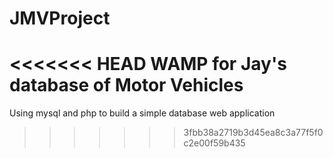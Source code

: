 # JMVProject
<<<<<<< HEAD
WAMP for Jay's database of Motor Vehicles 
=======
Using mysql and php to build a simple database web application
>>>>>>> 3fbb38a2719b3d45ea8c3a77f5f0c2e00f59b435
